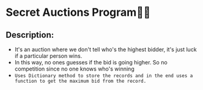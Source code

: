 # Secret Auctions Program🔐🤫
## Description:
- It's an auction where we don't tell who's the highest bidder, it's just luck if a particular person wins.
- In this way, no ones guesses if the bid is going higher. So no competition since no one knows who's winning
- ```Uses Dictionary method to store the records and in the end uses a function to get the maximum bid from the record.```